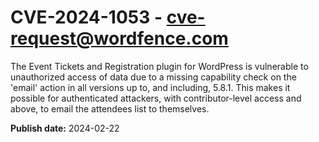 # CVE-2024-1053 - cve-request@wordfence.com

The Event Tickets and Registration plugin for WordPress is vulnerable to unauthorized access of data due to a missing capability check on the 'email' action in all versions up to, and including, 5.8.1. This makes it possible for authenticated attackers, with contributor-level access and above, to email the attendees list to themselves.

**Publish date:** 2024-02-22
